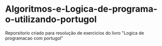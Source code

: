 # Algoritmos-e-Logica-de-programa-o-utilizando-portugol
Reporsitorio criado para resolução de exercicios do livro "Logica de programacao com portugol"
